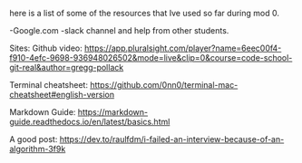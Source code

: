 here is a list of some of the resources that Ive used so far during mod 0.

-Google.com
-slack channel and help from other students.

Sites:
Github video:
https://app.pluralsight.com/player?name=6eec00f4-f910-4efc-9698-936948026502&mode=live&clip=0&course=code-school-git-real&author=gregg-pollack

Terminal cheatsheet:
https://github.com/0nn0/terminal-mac-cheatsheet#english-version

Markdown Guide:
https://markdown-guide.readthedocs.io/en/latest/basics.html

A good post:
https://dev.to/raulfdm/i-failed-an-interview-because-of-an-algorithm-3f9k
